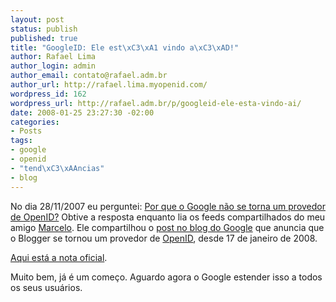 ```yaml
--- 
layout: post
status: publish
published: true
title: "GoogleID: Ele est\xC3\xA1 vindo a\xC3\xAD!"
author: Rafael Lima
author_login: admin
author_email: contato@rafael.adm.br
author_url: http://rafael.lima.myopenid.com/
wordpress_id: 162
wordpress_url: http://rafael.adm.br/p/googleid-ele-esta-vindo-ai/
date: 2008-01-25 23:27:30 -02:00
categories: 
- Posts
tags: 
- google
- openid
- "tend\xC3\xAAncias"
- blog
---
```

No dia 28/11/2007 eu perguntei: <a href="http://rafael.adm.br/p/cade-o-googleid/">Por que o Google não se torna um provedor de OpenID?</a>
Obtive a resposta enquanto lia os feeds compartilhados do meu amigo <a href="http://pensoporquepenso.com">Marcelo</a>. Ele compartilhou o <a href="http://googlesystem.blogspot.com/2008/01/blogger-becomes-openid-provider.html">post no blog do Google</a> que anuncia que o Blogger se tornou um provedor de <a href="http://openid.net">OpenID</a>, desde 17 de janeiro de 2008.

<a href="http://bloggerindraft.blogspot.com/2008/01/new-feature-blogger-as-openid-provider.html">Aqui está a nota oficial</a>.

Muito bem, já é um começo. Aguardo agora o Google estender isso a todos os seus usuários.
